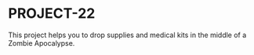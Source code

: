 # PROJECT-22
This project helps you to drop supplies and medical kits in the middle of a Zombie Apocalypse.

